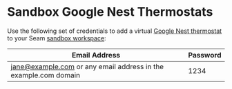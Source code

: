 # Sandbox Google Nest Thermostats

Use the following set of credentials to add a virtual [Google Nest thermostat](../google-nest-thermostats/) to your Seam [sandbox workspace](../../core-concepts/workspaces/#sandbox-workspaces):

| Email Address                                                   | Password |
| --------------------------------------------------------------- | -------- |
| jane@example.com or any email address in the example.com domain | 1234     |

